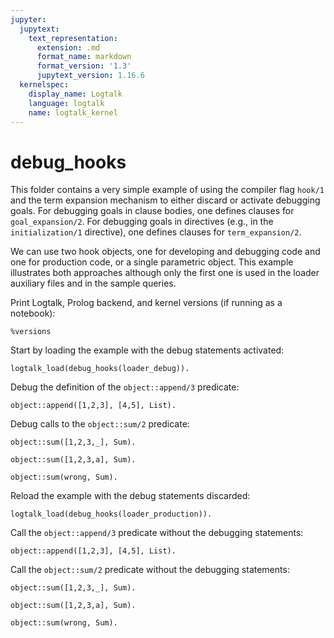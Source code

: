 ```yaml
---
jupyter:
  jupytext:
    text_representation:
      extension: .md
      format_name: markdown
      format_version: '1.3'
      jupytext_version: 1.16.6
  kernelspec:
    display_name: Logtalk
    language: logtalk
    name: logtalk_kernel
---
```


<!--
________________________________________________________________________

This file is part of Logtalk <https://logtalk.org/>  
SPDX-FileCopyrightText: 1998-2025 Paulo Moura <pmoura@logtalk.org>  
SPDX-License-Identifier: Apache-2.0

Licensed under the Apache License, Version 2.0 (the "License");
you may not use this file except in compliance with the License.
You may obtain a copy of the License at

    http://www.apache.org/licenses/LICENSE-2.0

Unless required by applicable law or agreed to in writing, software
distributed under the License is distributed on an "AS IS" BASIS,
WITHOUT WARRANTIES OR CONDITIONS OF ANY KIND, either express or implied.
See the License for the specific language governing permissions and
limitations under the License.
________________________________________________________________________
-->

# debug_hooks

This folder contains a very simple example of using the compiler flag
`hook/1` and the term expansion mechanism to either discard or activate
debugging goals. For debugging goals in clause bodies, one defines clauses
for `goal_expansion/2`. For debugging goals in directives (e.g., in the
`initialization/1` directive), one defines clauses for `term_expansion/2`.

We can use two hook objects, one for developing and debugging code and
one for production code, or a single parametric object. This example
illustrates both approaches although only the first one is used in the
loader auxiliary files and in the sample queries.

Print Logtalk, Prolog backend, and kernel versions (if running as a notebook):

```logtalk
%versions
```

Start by loading the example with the debug statements activated:

```logtalk
logtalk_load(debug_hooks(loader_debug)).
```

Debug the definition of the `object::append/3` predicate:

```logtalk
object::append([1,2,3], [4,5], List).
```

<!--
Recursive case: append([2, 3], [4, 5], _G340)
Recursive case: append([3], [4, 5], _G347)
Recursive case: append([], [4, 5], _G354)
Base case: append([], [4, 5], [4, 5])

List = [1, 2, 3, 4, 5].
-->

Debug calls to the `object::sum/2` predicate:

```logtalk
object::sum([1,2,3,_], Sum).
```

<!--
Exception: error(instantiation_error, number::check(_G433), object)
-->

```logtalk
object::sum([1,2,3,a], Sum).
```

<!--
Exception: error(type_error(number, a), number::check(a), object)
-->

```logtalk
object::sum(wrong, Sum).
```

<!--
Exception: error(type_error(list, wrong), list::check(wrong), object)
-->

Reload the example with the debug statements discarded:

```logtalk
logtalk_load(debug_hooks(loader_production)).
```

Call the `object::append/3` predicate without the debugging statements:

```logtalk
object::append([1,2,3], [4,5], List).
```

<!--
List = [1, 2, 3, 4, 5].
-->

Call the `object::sum/2` predicate without the debugging statements:

```logtalk
object::sum([1,2,3,_], Sum).
```

<!--
Exception: instantiation_error
-->

```logtalk
object::sum([1,2,3,a], Sum).
```

<!--
Exception: type_error(evaluable, a/0)
-->

```logtalk
object::sum(wrong, Sum).
```

<!--
false.
-->
